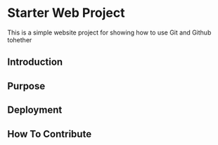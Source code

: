 # Starter Web Project

This is a simple website project for
showing how to use Git and Github tohether

## Introduction

## Purpose

## Deployment

## How To Contribute